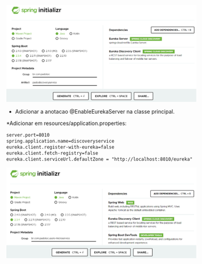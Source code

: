 ![](./utils-docs/initializr.PNG)  
  
* Adicionar a anotacao @EnableEurekaServer na classe principal.  
  
*Adicionar em resources/application.properties:
```
server.port=8010
spring.application.name=discoveryservice
eureka.client.register-with-eureka=false
eureka.client.fetch-registry=false
eureka.client.serviceUrl.defaultZone = "http://localhost:8010/eureka"
```  
  
![](./utils-docs/users.PNG)